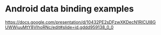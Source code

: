 # Android data binding examples 

https://docs.google.com/presentation/d/10432PE2sDFzwXKDecN1RICUl8GUWWjuuMtY8VIhoRNc/edit#slide=id.gddd959138_0_0
